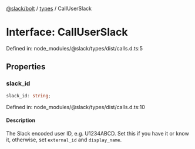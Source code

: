[@slack/bolt](../../../../index.md) / [types](../index.md) / CallUserSlack

# Interface: CallUserSlack

Defined in: node\_modules/@slack/types/dist/calls.d.ts:5

## Properties

### slack\_id

```ts
slack_id: string;
```

Defined in: node\_modules/@slack/types/dist/calls.d.ts:10

#### Description

The Slack encoded user ID, e.g. U1234ABCD. Set this if you have it or know it, otherwise, set
`external_id` and `display_name`.

